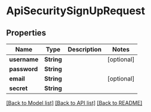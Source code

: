 # ApiSecuritySignUpRequest

## Properties
Name | Type | Description | Notes
------------ | ------------- | ------------- | -------------
**username** | **String** |  | [optional] 
**password** | **String** |  | 
**email** | **String** |  | [optional] 
**secret** | **String** |  | 

[[Back to Model list]](../README.md#documentation-for-models) [[Back to API list]](../README.md#documentation-for-api-endpoints) [[Back to README]](../README.md)


